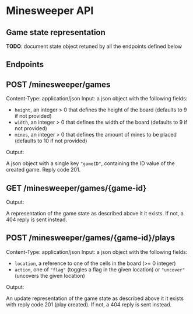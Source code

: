 # Minesweeper API

## Game state representation

**TODO**: document state object retuned by all the endpoints defined below

## Endpoints

## POST /minesweeper/games

Content-Type: application/json
Input: a json object with the following fields:

- `height`, an integer > 0 that defines the height of the board (defaults to 9 if not provided)
- `width`, an integer > 0 that defines the width of the board (defaults to 9 if not provided)
- `mines`, an integer > 0 that defines the amount of mines to be placed (defaults to 10 if not provided)

Output:

A json object with a single key `"gameID"`, containing the ID value of the created game. Reply code 201.

## GET /minesweeper/games/{game-id}

Output:

A representation of the game state as described above it it exists. If not, a 404 reply is sent instead.

## POST /minesweeper/games/{game-id}/plays

Content-Type: application/json
Input: a json object with the following fields:

- `location`, a reference to one of the cells in the board (>= 0 integer)
- `action`, one of `"flag"` (toggles a flag in the given location) or `"uncover"` (uncovers the given location)

Output:

An update representation of the game state as described above it it exists with reply code 201 (play created). If not, a 404 reply is sent instead.
